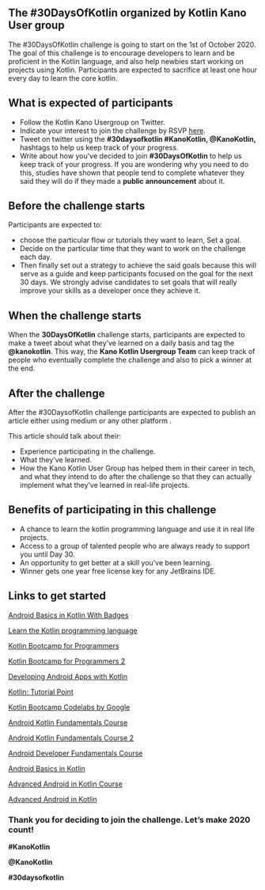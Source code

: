 ## The #30DaysOfKotlin organized by Kotlin Kano User group

The #30DaysOfKotlin challenge is going to start on the 1st of October 2020. The goal of this challenge is to encourage developers to learn and be proficient in the Kotlin language, and also help newbies start working on projects using Kotlin. Participants are expected to sacrifice at least one hour every day to learn the core kotlin. 

## What is expected of participants
* Follow the Kotlin Kano Usergroup on Twitter.
* Indicate your interest to join the challenge by RSVP [here](https://www.meetup.com/Kotlin-Kano-User-Group-Nigeria/events/273211014/).
* Tweet on twitter using the **#30daysofkotlin #KanoKotlin, @KanoKotlin,** hashtags to help us keep track of your progress. 
* Write about how you've decided to join **#30DaysOfKotlin** to help us keep track of your progress. If you are wondering why you need to do this, studies have shown that people tend to complete whatever they said they will do if they made a **public announcement** about it. 

## Before the challenge starts
Participants are expected to: 

* choose the particular flow or tutorials they want to learn, 
Set a goal.
* Decide on the particular time that they want to work on the challenge each day. 
* Then finally set out a strategy to achieve the said goals because this will serve as a guide and keep participants focused on the goal for the next 30 days. We strongly advise candidates to set goals that will really improve your skills as a developer once they achieve it. 

## When the challenge starts
When the **30DaysOfKotlin** challenge starts, participants are expected to make a tweet about what they’ve learned on a daily basis and tag the **@kanokotlin**. This way, the **Kano Kotlin Usergroup Team** can keep track of people who eventually complete the challenge and also to pick a winner at the end.

## After the challenge
After the #30DaysofKotlin challenge participants are expected to publish an article either using medium or any other platform .

This article should talk about their:

* Experience participating in the challenge. 
* What they’ve learned. 
* How the Kano Kotlin User Group has helped them in their career in tech, and what they intend to do after the challenge so that they can actually implement what they’ve learned in real-life projects.

## Benefits of participating in this challenge
* A chance to learn the kotlin programming language and use it in real life projects.
* Access to a group of talented people who are always ready to support you until Day 30.
* An opportunity to get better at a skill you’ve been learning. 
* Winner gets one year free license key for any JetBrains IDE.

## Links to get started
[Android Basics in Kotlin With Badges](https://developer.android.com/courses/android-basics-kotlin/course)

[Learn the Kotlin programming language](https://developer.android.com/kotlin/learn)

[Kotlin Bootcamp for Programmers](https://www.udacity.com/course/kotlin-bootcamp-for-programmers--ud9011)

[Kotlin Bootcamp for Programmers 2](https://developer.android.com/courses/kotlin-bootcamp/overview)

[Developing Android Apps with Kotlin](https://www.udacity.com/course/developing-android-apps-with-kotlin--ud9012)

[Kotlin: Tutorial Point](https://www.tutorialspoint.com/kotlin/index.htm)

[Kotlin Bootcamp Codelabs by Google](https://codelabs.developers.google.com/kotlin-bootcamp/)

[Android Kotlin Fundamentals Course](https://codelabs.developers.google.com/android-kotlin-fundamentals/)

[Android Kotlin Fundamentals Course 2](https://developer.android.com/courses/kotlin-android-fundamentals/overview)

[Android Developer Fundamentals Course
](https://codelabs.developers.google.com/android-training/)

[Android Basics in Kotlin](https://codelabs.developers.google.com/basic-android-kotlin-training/)

[Advanced Android in Kotlin Course](https://codelabs.developers.google.com/advanced-android-kotlin-training/)

[Advanced Android in Kotlin](https://developer.android.com/courses/kotlin-android-advanced/overview)


### Thank you for deciding to join the challenge. Let’s make 2020 count! 

**#KanoKotlin**

**@KanoKotlin**

**#30daysofkotlin**










